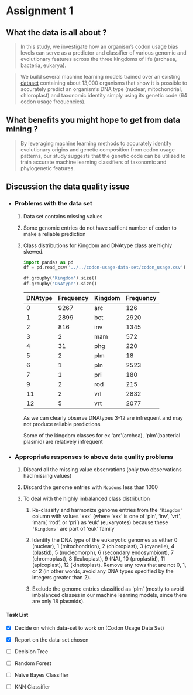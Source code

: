 # Assignment 1

## What the data is all about ?
> <p>In this study, we investigate how an organism’s codon usage bias levels can serve as a predictor and classifier of various genomic and evolutionary features across the three kingdoms of life (archaea, bacteria, eukarya).</p>

> We build several machine learning models trained over an existing [dataset](https://archive.ics.uci.edu/ml/datasets/Codon+usage "codon_usage") containing about 13,000 organisms that show it is possible to accurately predict an organism’s DNA type (nuclear, mitochondrial, chloroplast) and taxonomic identity simply using its genetic code (64 codon usage frequencies).

## What benefits you might hope to get from data mining ?
> By leveraging machine learning methods to accurately identify evolutionary origins and genetic composition from codon usage patterns, our study suggests that the genetic code can be utilized to train accurate machine learning classifiers of taxonomic and phylogenetic features.

## Discussion the data quality issue 

* ### Problems with the data set
    1. Data set contains missing values
    2. Some genomic entries do not have suffient number of codon to make a reliable prediction
    3. Class distributions for Kingdom and DNAtype class are highly skewed.
        ```python
        import pandas as pd
        df = pd.read_csv('../../codon-usage-data-set/codon_usage.csv')

        df.groupby('Kingdom').size()
        df.groupby('DNAtype').size()
        ```
        | DNAtype  |   Frequency | Kingdom | Frequency |                     
        |-------    |   --------- | ----- | ---- |
        | 0        |      9267  |arc  |   126 |
        | 1        |       2899  |bct   | 2920 | 
        | 2        |        816 |inv   | 1345 |
        | 3        |          2 |mam   | 572 |
        | 4        |         31 |phg   |220 |
        | 5        |          2 |plm   |18 |
        |6        |           1 |pln   | 2523 |
        |7        |           1  |pri   |  180 | 
        | 9        |           2  |rod   |  215 | 
        | 11       |          2  |vrl   | 2832 |
        | 12       |           5  |vrt   | 2077 |

        As we can clearly observe DNAtypes 3-12 are infrequent and may not produce reliable predictions

        Some of the kingdom classes for ex 'arc'(archea), 'plm'(bacterial plasmid) are relatively infrequent

* ### Appropriate responses to above data quality problems
    
    1. Discard all the missing value observations (only two observations had missing values)
    2. Discard the genome entries with `Ncodons` less than 1000
    3. To deal with the highly imbalanced class distribution

        1. Re-classify and harmonize genome entries from the `'Kingdom'` column with values 'xxx' (where ‘xxx’ is one of ‘pln’, ‘inv’, ‘vrt’, ‘mam’, ‘rod’, or ‘pri’) as ‘euk’ (eukaryotes) because these `'Kingdoms'` are part of 'euk' family

        1. Identify the DNA type of the eukaryotic genomes as either 0 (nuclear), 1 (mitochondrion), 2 (chloroplast), 3 (cyanelle), 4 (plastid), 5 (nucleomorph), 6 (secondary endosymbiont), 7 (chromoplast), 8 (leukoplast), 9 (NA), 10 (proplastid), 11 (apicoplast), 12 (kinetoplast). Remove any rows that are not 0, 1, or 2 (in other words, avoid any DNA types specified by the integers greater than 2).

        1. Exclude the genome entries classified as ‘plm’ (mostly to avoid imbalanced classes in our machine learning models, since there are only 18 plasmids).

    
    



#### Task List
* [x] Decide on which data-set to work on  (Codon Usage Data Set)
* [x] Report on the data-set chosen
* [ ] Decision Tree 
* [ ] Random Forest
* [ ] Naïve Bayes Classifier
* [ ] KNN Classifier



